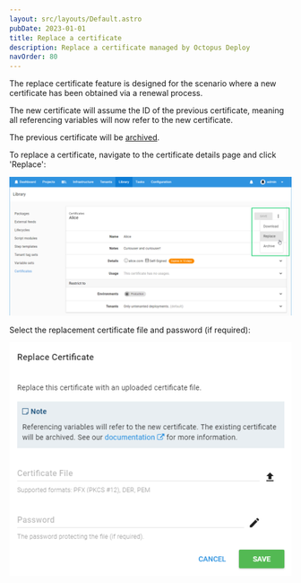```yaml
---
layout: src/layouts/Default.astro
pubDate: 2023-01-01
title: Replace a certificate
description: Replace a certificate managed by Octopus Deploy
navOrder: 80
---
```


The replace certificate feature is designed for the scenario where a new certificate has been obtained via a renewal process.

The new certificate will assume the ID of the previous certificate, meaning all referencing variables will now refer to the new certificate.

The previous certificate will be [archived](archiving-and-deleting-certificates.md).

To replace a certificate, navigate to the certificate details page and click 'Replace':

![](images/replace-certificate-btn.png "width=500")

Select the replacement certificate file and password (if required):

![](images/replace-certificate-dialog.png "width=500")
